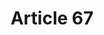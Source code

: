 ---
title: "Article 67"
draft: false
exceptions:
- info53e
memberstates:
- IT
score: 3
compensation:
- 
remarks: |
 


link: ""
---